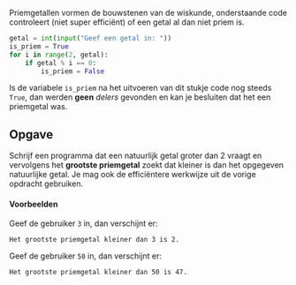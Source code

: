 Priemgetallen vormen de bouwstenen van de wiskunde, onderstaande code controleert (niet super efficiënt) of een getal al dan niet priem is.

```python
getal = int(input("Geef een getal in: "))
is_priem = True
for i in range(2, getal):
    if getal % i == 0:
        is_priem = False
```

Is de variabele `is_priem` na het uitvoeren van dit stukje code nog steeds `True`, dan werden **geen** *delers* gevonden en kan je besluiten dat het een priemgetal was.

## Opgave
Schrijf een programma dat een natuurlijk getal groter dan 2 vraagt en vervolgens het **grootste priemgetal** zoekt dat kleiner is dan het opgegeven natuurlijke getal. Je mag ook de efficiëntere werkwijze uit de vorige opdracht gebruiken.

#### Voorbeelden
Geef de gebruiker `3` in, dan verschijnt er:
```
Het grootste priemgetal kleiner dan 3 is 2.
```

Geef de gebruiker `50` in, dan verschijnt er:
```
Het grootste priemgetal kleiner dan 50 is 47.
```
